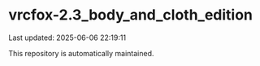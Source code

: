 # vrcfox-2.3_body_and_cloth_edition

Last updated: 2025-06-06 22:19:11

This repository is automatically maintained.
